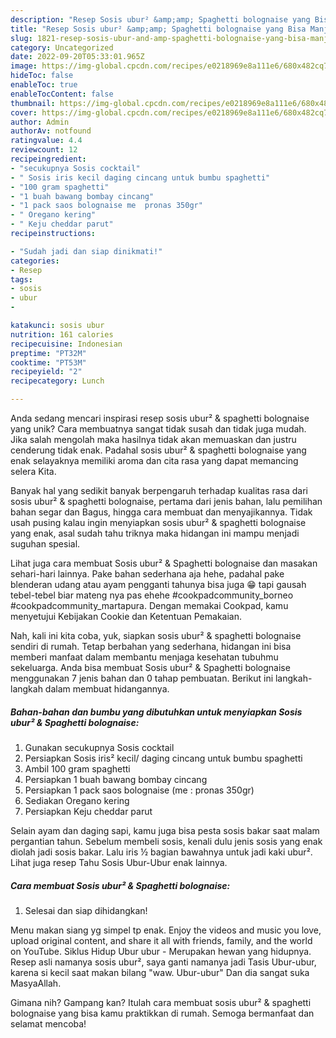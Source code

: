 ```yaml
---
description: "Resep Sosis ubur² &amp;amp; Spaghetti bolognaise yang Bisa Manjain Lidah"
title: "Resep Sosis ubur² &amp;amp; Spaghetti bolognaise yang Bisa Manjain Lidah"
slug: 1821-resep-sosis-ubur-and-amp-spaghetti-bolognaise-yang-bisa-manjain-lidah
category: Uncategorized
date: 2022-09-20T05:33:01.965Z
image: https://img-global.cpcdn.com/recipes/e0218969e8a111e6/680x482cq70/sosis-ubur-spaghetti-bolognaise-foto-resep-utama.jpg
hideToc: false
enableToc: true
enableTocContent: false
thumbnail: https://img-global.cpcdn.com/recipes/e0218969e8a111e6/680x482cq70/sosis-ubur-spaghetti-bolognaise-foto-resep-utama.jpg
cover: https://img-global.cpcdn.com/recipes/e0218969e8a111e6/680x482cq70/sosis-ubur-spaghetti-bolognaise-foto-resep-utama.jpg
author: Admin
authorAv: notfound
ratingvalue: 4.4
reviewcount: 12
recipeingredient:
- "secukupnya Sosis cocktail"
- " Sosis iris kecil daging cincang untuk bumbu spaghetti"
- "100 gram spaghetti"
- "1 buah bawang bombay cincang"
- "1 pack saos bolognaise me  pronas 350gr"
- " Oregano kering"
- " Keju cheddar parut"
recipeinstructions:

- "Sudah jadi dan siap dinikmati!"
categories:
- Resep
tags:
- sosis
- ubur
- 

katakunci: sosis ubur  
nutrition: 161 calories
recipecuisine: Indonesian
preptime: "PT32M"
cooktime: "PT53M"
recipeyield: "2"
recipecategory: Lunch

---
```





Anda sedang mencari inspirasi resep sosis ubur² &amp; spaghetti bolognaise yang unik? Cara membuatnya sangat tidak susah dan tidak juga mudah. Jika salah mengolah maka hasilnya tidak akan memuaskan dan justru cenderung tidak enak. Padahal sosis ubur² &amp; spaghetti bolognaise yang enak selayaknya memiliki aroma dan cita rasa yang dapat memancing selera Kita.





Banyak hal yang sedikit banyak berpengaruh terhadap kualitas rasa dari sosis ubur² &amp; spaghetti bolognaise, pertama dari jenis bahan, lalu pemilihan bahan segar dan Bagus, hingga cara membuat dan menyajikannya. Tidak usah pusing kalau ingin menyiapkan sosis ubur² &amp; spaghetti bolognaise yang enak,      asal sudah tahu triknya maka hidangan ini mampu menjadi suguhan spesial.














Lihat juga cara membuat Sosis ubur² &amp; Spaghetti bolognaise dan masakan sehari-hari lainnya. Pake bahan sederhana aja hehe, padahal pake blenderan udang atau ayam pengganti tahunya bisa juga 😁 tapi gausah tebel-tebel biar mateng nya pas ehehe #cookpadcommunity_borneo #cookpadcommunity_martapura. Dengan memakai Cookpad, kamu menyetujui Kebijakan Cookie dan Ketentuan Pemakaian.






Nah, kali ini kita coba, yuk, siapkan sosis ubur² &amp; spaghetti bolognaise sendiri di rumah. Tetap berbahan yang sederhana, hidangan ini bisa memberi manfaat dalam membantu menjaga kesehatan tubuhmu sekeluarga. Anda bisa membuat Sosis ubur² &amp; Spaghetti bolognaise menggunakan 7 jenis bahan dan 0 tahap pembuatan. Berikut ini langkah-langkah dalam membuat hidangannya.

<!--inarticleads1-->

##### Bahan-bahan dan bumbu yang dibutuhkan untuk menyiapkan Sosis ubur² &amp; Spaghetti bolognaise:

1. Gunakan secukupnya Sosis cocktail
1. Persiapkan  Sosis iris² kecil/ daging cincang untuk bumbu spaghetti
1. Ambil 100 gram spaghetti
1. Persiapkan 1 buah bawang bombay cincang
1. Persiapkan 1 pack saos bolognaise (me : pronas 350gr)
1. Sediakan  Oregano kering
1. Persiapkan  Keju cheddar parut


Selain ayam dan daging sapi, kamu juga bisa pesta sosis bakar saat malam pergantian tahun. Sebelum membeli sosis, kenali dulu jenis sosis yang enak diolah jadi sosis bakar. Lalu iris ½ bagian bawahnya untuk jadi kaki ubur². Lihat juga resep Tahu Sosis Ubur-Ubur enak lainnya. 

<!--inarticleads2-->

##### Cara membuat Sosis ubur² &amp; Spaghetti bolognaise:


1. Selesai dan siap dihidangkan!

Menu makan siang yg simpel tp enak. Enjoy the videos and music you love, upload original content, and share it all with friends, family, and the world on YouTube. Siklus Hidup Ubur ubur - Merupakan hewan yang hidupnya. Resep asli namanya sosis ubur², saya ganti namanya jadi Tasis Ubur-ubur, karena si kecil saat makan bilang &#34;waw. Ubur-ubur&#34; Dan dia sangat suka MasyaAllah. 

Gimana nih? Gampang kan? Itulah cara membuat sosis ubur² &amp; spaghetti bolognaise yang bisa kamu praktikkan di rumah. Semoga bermanfaat dan selamat mencoba!
